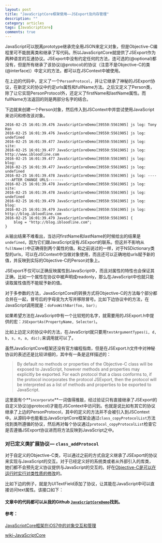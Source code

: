 ```yaml
---
layout: post
title: "JavaScriptCore框架使用——JSExport及内存管理"
description: ""
category: articles
tags: [JavaScriptCore]
comments: true
---
```


JavaScript可以脱离prototype继承完全用JSON来定义对象，但是Objective-C编程里可不能脱离类和继承了写代码。所以JavaScriptCore就提供了JSExport作为两种语言的互通协议。JSExport中没有约定任何的方法，连可选的(@optional)都没有，但是所有继承了该协议(@protocol)的协议（注意不是Objective-C的类(@interface)）中定义的方法，都可以在JSContext中被使用。

<script src="https://gist.github.com/lettleprince/f365fa24481da3a88fff.js?file=2015-09-20-oc-javascriptcore-apply-1.m"></script>

在上边的代码中，定义了一个`PersonProtocol`，并让它继承了神秘的JSExport协议，在新定义的协议中约定urls属性和fullName方法。之后又定义了Person类，除了让它实现PersonProtocol外，还定义了firstName和lastName属性。而fullName方法返回的则是两部分名字的结合。

下边就来创建一个Person对象，然后传入到JSContext中并尝试使用JavaScript来访问和修改该对象。

<script src="https://gist.github.com/lettleprince/f365fa24481da3a88fff.js?file=2015-09-20-oc-javascriptcore-apply-2.m"></script>

```
2016-02-25 16:01:39.476 JavaScriptCoreDemo[39550:5561905] js log: Tony Han
2016-02-25 16:01:39.476 JavaScriptCoreDemo[39550:5561905] js log: undefined
2016-02-25 16:01:39.477 JavaScriptCoreDemo[39550:5561905] js log: site:
2016-02-25 16:01:39.477 JavaScriptCoreDemo[39550:5561905] js log: http://www.ibloodline.com
2016-02-25 16:01:39.477 JavaScriptCoreDemo[39550:5561905] js log: blog:
2016-02-25 16:01:39.477 JavaScriptCoreDemo[39550:5561905] js log: undefined
2016-02-25 16:01:39.478 JavaScriptCoreDemo[39550:5561905] js log: -------AFTER CHANGE URLS-------
2016-02-25 16:01:39.478 JavaScriptCoreDemo[39550:5561905] js log: site:
2016-02-25 16:01:39.478 JavaScriptCoreDemo[39550:5561905] js log: undefined
2016-02-25 16:01:39.479 JavaScriptCoreDemo[39550:5561905] js log: blog:
2016-02-25 16:01:39.479 JavaScriptCoreDemo[39550:5561905] js log: http://blog.ibloodline.com
2016-02-25 16:01:39.479 JavaScriptCoreDemo[39550:5561905] {
    blog = "http://blog.ibloodline.com";
}
```

从输出结果不难看出，当访问firstName和lastName的时候给出的结果是`undefined`，因为它们跟JavaScript没有JSExport的联系。但这并不影响从`fullName()`中正确得到两个属性的值。和之前说过的一样，对于NSDictionary类型的urls，可以在JSContext中当做对象使用，而且还可以正确地给urls赋予新的值，并反映到实际的Objective-C的Person对象上。

JSExport不仅可以正确反映属性到JavaScript中，而且对属性的特性也会保证其正确，比如一个属性在协议中被声明成readonly，那么在JavaScript中也就只能读取属性值而不能赋予新的值。

对于多参数的方法，JavaScriptCore的转换方式将Objective-C的方法每个部分都合并在一起，冒号后的字母变为大写并移除冒号。比如下边协议中的方法，在JavaScript调用就是：`doFooWithBar(foo, bar);`

<script src="https://gist.github.com/lettleprince/f365fa24481da3a88fff.js?file=2015-09-20-oc-javascriptcore-apply-3.m"></script>

如果希望方法在JavaScript中有一个比较短的名字，就需要用的JSExport.h中提供的宏：`JSExportAs(PropertyName, Selector)`。

<script src="https://gist.github.com/lettleprince/f365fa24481da3a88fff.js?file=2015-09-20-oc-javascriptcore-apply-4.m"></script>

比如上边定义的协议中的方法，在JavaScript就只要用`testArgumentTypes(i, d, b, s, n, a, dic);`来调用就可以了。

虽然JavaScriptCore框架还没有官方编程指南，但是在JSExport.h文件中对神秘协议的表述还是比较详细的，其中有一条是这样描述的：

> By default no methods or properties of the Objective-C class will be exposed to JavaScript, however methods and properties may explicitly be exported. For each protocol that a class conforms to, if the protocol incorporates the protocol JSExport, then the protocol will be interpreted as a list of methods and properties to be exported to JavaScript.

这里面有个**`incorporate`**一词值得推敲，经过验证只有直接继承了JSExport的自定义协议(@protocol)才能在JSContext中访问到。也就是说比如有其它的协议继承了上边的PersonProtocol，其中的定义的方法并不会被引入到JSContext中。从源码中也能看出JavaScriptCore框架会通过`class_copyProtocolList`方法找到类所遵循的协议，然后再对每个协议通过`protocol_copyProtocolList`检查它是否遵循JSExport协议进而将方法反映到JavaScript之中。

### 对已定义类扩展协议— `class_addProtocol`

对于自定义的Objective-C类，可以通过之前的方式自定义继承了JSExport的协议来实现与JavaScript的交互。对于已经定义好的系统类或者从外部引入的库类，她们都不会预先定义协议提供与JavaScript的交互的。好在[Objective-C是可以在运行时实行对类性质的修改](2015-11-02-oc-runtime)的。

比如下边的例子，就是为UITextField添加了协议，让其能在JavaScript中可以直接访问text属性。该接口如下：

#### 文章中的代码都可以从我的Github [`JavaScriptCoreDemo`](https://github.com/lettleprince/JavaScriptCoreDemo)找到。

#### 参考：

[JavaScriptCore框架在iOS7中的对象交互和管理](http://blog.iderzheng.com/ios7-objects-management-in-javascriptcore-framework/)

[wiki-JavaScriptCore
](http://trac.webkit.org/wiki/JavaScriptCore)

